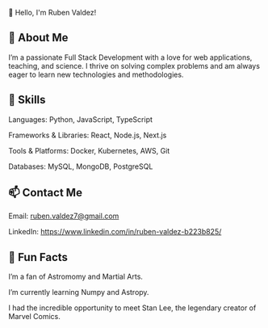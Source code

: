 👋 Hello, I'm Ruben Valdez!

## 💼 About Me
I’m a passionate Full Stack Development with a love for web applications, teaching, and science. I thrive on solving complex problems and am always eager to learn new technologies and methodologies.

## 🚀 Skills

Languages: Python, JavaScript, TypeScript

Frameworks & Libraries: React, Node.js, Next.js

Tools & Platforms: Docker, Kubernetes, AWS, Git

Databases: MySQL, MongoDB, PostgreSQL
<!-- 
📈 GitHub Stats

🌟 Projects
Project 1
A brief description of your project, what it does, and why it’s cool.

Project 2
Another brief description of a different project.

📝 Blog Posts
How I Built X – A detailed post about how you created something interesting.
Understanding Y – An insightful post about a topic you're passionate about. -->

## 📫 Contact Me

Email: ruben.valdez7@gmail.com

LinkedIn: https://www.linkedin.com/in/ruben-valdez-b223b825/

## 🎨 Fun Facts

I’m a fan of Astromomy and Martial Arts.

I’m currently learning Numpy and Astropy.

I had the incredible opportunity to meet Stan Lee, the legendary creator of Marvel Comics.